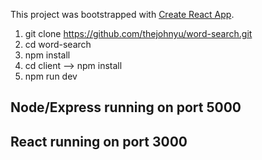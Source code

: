 This project was bootstrapped with [Create React App](https://github.com/facebookincubator/create-react-app).

1. git clone https://github.com/thejohnyu/word-search.git
2. cd word-search
3. npm install
4. cd client --> npm install
5. npm run dev

## Node/Express running on port 5000
## React running on port 3000
